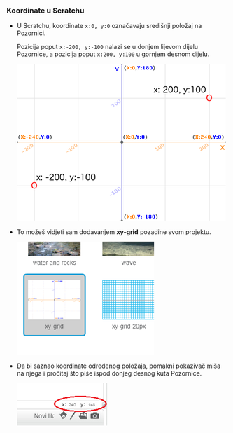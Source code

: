 ### Koordinate u Scratchu

+ U Scratchu, koordinate `x:0, y:0` označavaju središnji položaj na Pozornici.
    
    Pozicija poput `x:-200, y:-100` nalazi se u donjem lijevom dijelu Pozornice, a pozicija poput `x:200, y:100` u gornjem desnom dijelu.
    
    ![Koordinate Pozornice](images/coordinates-stage.png)

+ To možeš vidjeti sam dodavanjem **xy-grid** pozadine svom projektu.
    
    ![Koordinate Pozornice](images/coordinates-backdrop.png)

+ Da bi saznao koordinate određenog položaja, pomakni pokazivač miša na njega i pročitaj što piše ispod donjeg desnog kuta Pozornice.
    
    ![Zapisi koordinata](images/coordinates-xy-example.png)